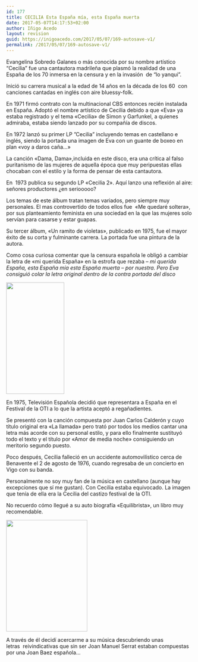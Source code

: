 ```yaml
---
id: 177
title: CECILIA Esta España mía, esta España muerta
date: 2017-05-07T14:17:53+02:00
author: Iñigo Acedo
layout: revision
guid: https://inigoacedo.com/2017/05/07/169-autosave-v1/
permalink: /2017/05/07/169-autosave-v1/
---
```

Evangelina Sobredo Galanes o más conocida por su nombre artístico “Cecilia” fue una cantautora madrileña que plasmó la realidad de una España de los 70 inmersa en la censura y en la invasión  de “lo yanqui”.

<!--more-->

Inició su carrera musical a la edad de 14 años en la década de los 60  con canciones cantadas en inglés con aire bluessy-folk.

En 1971 firmó contrato con la multinacional CBS entonces recién instalada en España. Adoptó el nombre artístico de Cecilia debido a que &#171;Eva&#187; ya estaba registrado y el tema &#171;Cecilia&#187; de Simon y Garfunkel, a quienes admiraba, estaba siendo lanzado por su compañía de discos.

En 1972 lanzó su primer LP ”Cecilia” incluyendo temas en castellano e inglés, siendo la portada una imagen de Eva con un guante de boxeo en plan &#171;voy a daros caña&#8230;&#187;

La canción &#171;Dama, Dama&#187;,incluida en este disco, era una crítica al falso puritanismo de las mujeres de aquella época que muy peripuestas ellas chocaban con el estilo y la forma de pensar de esta cantautora.

En  1973 publica su segundo LP &#171;Cecilia 2&#187;. Aquí lanzo una reflexión al aire: señores productores ¿en seriooooo?

Los temas de este álbum tratan temas variados, pero siempre muy personales. El mas controvertido de todos ellos fue  &#171;Me quedaré soltera&#187;, por sus planteamiento feminista en una sociedad en la que las mujeres solo servían para casarse y estar guapas.

Su tercer álbum, &#171;Un ramito de violetas&#187;, publicado en 1975, fue el mayor éxito de su corta y fulminante carrera. La portada fue una pintura de la autora.

Como cosa curiosa comentar que la censura española le obligó a cambiar la letra de &#171;mi querida España&#187; en la estrofa que rezaba &#8211; _mi querida España, esta España mía esta España muerta &#8211; por nuestra. Pero Eva consiguió colar la letra original dentro de la contra portada del disco_

[<img class="alignnone size-medium wp-image-174" src="https://inigoacedo.com/wp-content/uploads/2017/05/ScreenHunter_1-156x300.bmp" alt="" width="156" height="300" srcset="https://inigoacedo.com/wp-content/uploads/2017/05/ScreenHunter_1-156x300.bmp 156w, https://inigoacedo.com/wp-content/uploads/2017/05/ScreenHunter_1.bmp 230w" sizes="(max-width: 156px) 100vw, 156px" />](https://inigoacedo.com/wp-content/uploads/2017/05/ScreenHunter_1.bmp)

En 1975, Televisión Española decidió que representara a España en el Festival de la OTI a lo que la artista aceptó a regañadientes.

Se presentó con la canción compuesta por Juan Carlos Calderón y cuyo título original era &#171;La llamada&#187; pero trató por todos los medios cantar una letra más acorde con su personal estilo, y para ello finalmente sustituyó todo el texto y el título por &#171;Amor de media noche&#187; consiguiendo un meritorio segundo puesto.

Poco después, Cecilia falleció en un accidente automovilístico cerca de Benavente el 2 de agosto de 1976, cuando regresaba de un concierto en Vigo con su banda.

Personalmente no soy muy fan de la música en castellano (aunque hay excepciones que sí me gustan). Con Cecilia estaba equivocado. La imagen que tenía de ella era la Cecilia del castizo festival de la OTI.

No recuerdo cómo llegué a su auto biografía &#171;Equilibrista&#187;, un libro muy recomendable.

[<img class="alignnone size-medium wp-image-175" src="https://inigoacedo.com/wp-content/uploads/2017/05/ScreenHunter_2-218x300.bmp" alt="" width="218" height="300" srcset="https://inigoacedo.com/wp-content/uploads/2017/05/ScreenHunter_2-218x300.bmp 218w, https://inigoacedo.com/wp-content/uploads/2017/05/ScreenHunter_2.bmp 351w" sizes="(max-width: 218px) 100vw, 218px" />](https://inigoacedo.com/wp-content/uploads/2017/05/ScreenHunter_2.bmp)

A través de él decidí acercarme a su música descubriendo unas letras  reivindicativas que sin ser Joan Manuel Serrat estaban compuestas por una Joan Baez española&#8230;